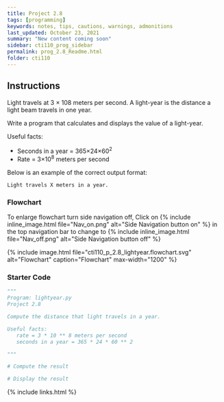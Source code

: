 ```yaml
---
title: Project 2.8
tags: [programming]
keywords: notes, tips, cautions, warnings, admonitions
last_updated: October 23, 2021
summary: "New content coming soon"
sidebar: cti110_prog_sidebar
permalink: prog_2.8_Readme.html
folder: cti110
---
```


<!-- {% include image.html file="new-content-coming-soon-web-page-is-under.png" alt="Under construction" caption="Work in progress" max-width="300" %}
 -->

## Instructions

Light travels at 3 × 108 meters per second. A light-year is the distance a light beam travels in one year.

Write a program that calculates and displays the value of a light-year.

Useful facts:

- Seconds in a year = 365×24×60<sup>2</sup>
- Rate = 3×10<sup>8</sup> meters per second

Below is an example of the correct output format:

```text
Light travels X meters in a year.
```

### Flowchart

To enlarge flowchart turn side navigation off, Click on {% include inline_image.html
file="Nav_on.png" alt="Side Navigation button on" %} in the top navigation bar to change to {% include inline_image.html
file="Nav_off.png" alt="Side Navigation button off" %}

{% include image.html file="cti110_p_2.8_lightyear.flowchart.svg" alt="Flowchart" caption="Flowchart" max-width="1200" %}

### Starter Code

```python
"""
Program: lightyear.py
Project 2.8

Compute the distance that light travels in a year.

Useful facts:
   rate = 3 * 10 ** 8 meters per second
   seconds in a year = 365 * 24 * 60 ** 2

"""

# Compute the result

# Display the result
```

{% include links.html %}
